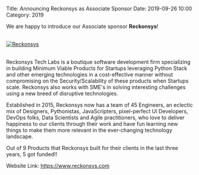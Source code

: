 Title: Announcing Reckonsys as Associate Sponsor
Date: 2019-09-26 10:00
Category: 2019

We are happy to introduce our Associate sponsor **Reckonsys**!

<!-- PELICAN_END_SUMMARY -->
<br>
<div class="text-center">
  <a href="https://www.reckonsys.com/" target="_blank">
    <img src="{filename}/images/sponsors/reckonsys.png" alt="Reckonsys">
  </a>
</div>
<br>

Reckonsys Tech Labs is a boutique software development firm specializing in building Minimum Viable Products for Startups leveraging Python Stack and other emerging technologies in a cost-effective manner without compromising on the Security/Scalability of these products when Startups scale. Reckonsys also works with SME's in solving interesting challenges using a new breed of disruptive technologies.

Established in 2015, Reckonsys now has a team of 45 Engineers, an eclectic mix of Designers, Pythonistas, JavaScripters, pixel-perfect UI Developers, DevOps folks, Data Scientists and Agile practitioners, who love to deliver happiness to our clients through their work and have fun learning new things to make them more relevant in the ever-changing technology landscape.

Out of 9 Products that Reckonsys built for their clients in the last three years, 5 got funded!!

Website Link: <a href="https://www.reckonsys.com" target="_blank">https://www.reckonsys.com</a>

